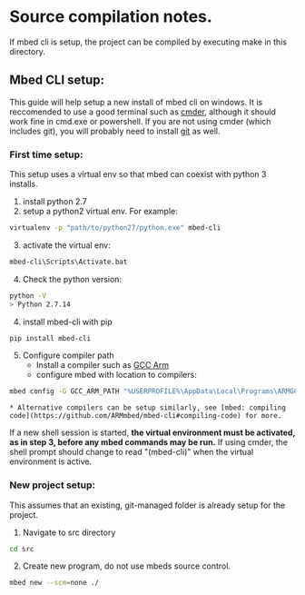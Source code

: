 # Source compilation notes.

If mbed cli is setup, the project can be compiled by executing make in this directory.

## Mbed CLI setup:

This guide will help setup a new install of mbed cli on windows. It is reccomended to use a good terminal such as [cmder](http://cmder.net/), although it should work fine in cmd.exe or powershell. If you are not using cmder (which includes git), you will probably need to install [git](https://git-scm.com/) as well.

### First time setup:

This setup uses a virtual env so that mbed can coexist with python 3 installs.

1. install python 2.7
2. setup a python2 virtual env. For example:
```bash
virtualenv -p "path/to/python27/python.exe" mbed-cli
```
3. activate the virtual env:
```bash
mbed-cli\Scripts\Activate.bat
```
4. Check the python version:
```bash
python -V
> Python 2.7.14
```
4. install mbed-cli with pip
```bash
pip install mbed-cli
```
5. Configure compiler path
    * Install a compiler such as [GCC Arm](https://developer.arm.com/open-source/gnu-toolchain/gnu-rm/downloads)
    * configure mbed with location to compilers:
```bash
mbed config -G GCC_ARM_PATH "%USERPROFILE%\AppData\Local\Programs\ARMGCC\7-2017-q4-major\bin"
```
    * Alternative compilers can be setup similarly, see [mbed: compiling code](https://github.com/ARMmbed/mbed-cli#compiling-code) for more.


If a new shell session is started, **the virtual environment must be activated, as in step 3, before any mbed commands may be run.** If using cmder, the shell prompt should change to read "(mbed-cli)" when the virtual environment is active.

### New project setup:

This assumes that an existing, git-managed folder is already setup for the project.

1. Navigate to src directory
```bash
cd src
```
2. Create new program, do not use mbeds source control.
```bash
mbed new --scm=none ./
```



